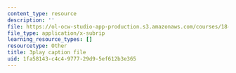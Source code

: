```yaml
---
content_type: resource
description: ''
file: https://ol-ocw-studio-app-production.s3.amazonaws.com/courses/18-01sc-single-variable-calculus-fall-2010/1fa58143c4c4977729d95ef612b3e365_9v25gg2qJYE.srt
file_type: application/x-subrip
learning_resource_types: []
resourcetype: Other
title: 3play caption file
uid: 1fa58143-c4c4-9777-29d9-5ef612b3e365
---
```

